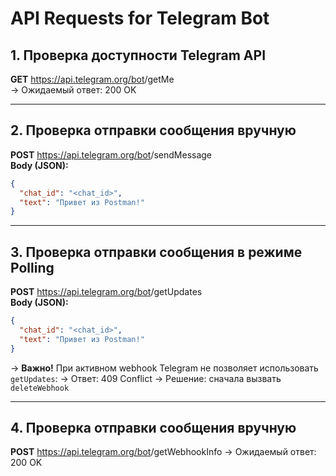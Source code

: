 
# API Requests for Telegram Bot

##  1. Проверка доступности Telegram API
**GET** https://api.telegram.org/bot<TOKEN>/getMe  
→ Ожидаемый ответ: 200 OK

---

##  2. Проверка отправки сообщения вручную
**POST** https://api.telegram.org/bot<TOKEN>/sendMessage  
**Body (JSON):**
```json
{
  "chat_id": "<chat_id>",
  "text": "Привет из Postman!"
}
```
---

##  3. Проверка отправки сообщения в режиме Polling
**POST** https://api.telegram.org/bot<TOKEN>/getUpdates  
**Body (JSON):**
```json
{
  "chat_id": "<chat_id>",
  "text": "Привет из Postman!"
}
```
→ **Важно!**
При активном webhook Telegram не позволяет использовать `getUpdates`:
→ Ответ: 409 Conflict
→ Решение: сначала вызвать `deleteWebhook`
 
---

##  4. Проверка отправки сообщения вручную
**POST** https://api.telegram.org/bot<TOKEN>/getWebhookInfo 
→ Ожидаемый ответ: 200 OK

